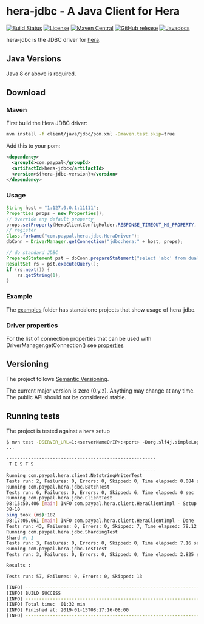 # hera-jdbc - A Java Client for Hera
[![Build Status](https://img.shields.io/travis/com/paypal/hera-jdbc.svg?style=flat-square)](https://travis-ci.com/paypal/hera-jdbc)
[![License](https://img.shields.io/badge/Licence-Apache%202.0-blue.svg?style=flat-square)](http://www.apache.org/licenses/LICENSE-2.0.html)
[![Maven Central](https://img.shields.io/maven-central/v/io.hera/hera-jdbc-core.svg?style=flat-square)](https://search.maven.org/#search%7Cga%7C1%7Cio.hera)
[![GitHub release](https://img.shields.io/github/release/paypal/hera-jdbc.svg?style=flat-square)](https://github.com/paypal/hera-jdbc/releases)
[![Javadocs](http://www.javadoc.io/badge/io/hera/hera-jdbc-core.svg)](http://www.javadoc.io/doc/io/hera/hera-jdbc-core)

hera-jdbc is the JDBC driver for [hera](https://github.com/paypal/hera).

## Java Versions

Java 8 or above is required.

## Download

### Maven

First build the Hera JDBC driver:
```sh
mvn install -f client/java/jdbc/pom.xml -Dmaven.test.skip=true
```
Add this to your pom:
```xml
<dependency>
  <groupId>com.paypal</groupId>
  <artifactId>hera-jdbc</artifactId>
  <version>${hera-jdbc-version}</version>
</dependency>
```
### Usage

```java
String host = "1:127.0.0.1:11111"; 
Properties props = new Properties();
// Override any default property
props.setProperty(HeraClientConfigHolder.RESPONSE_TIMEOUT_MS_PROPERTY, "3000");
// register
Class.forName("com.paypal.hera.jdbc.HeraDriver");
dbConn = DriverManager.getConnection("jdbc:hera:" + host, props);

// do standard JDBC
PreparedStatement pst = dbConn.prepareStatement("select 'abc' from dual");
ResultSet rs = pst.executeQuery();
if (rs.next()) {
	rs.getString(1);
}
```

### Example

The [examples](examples) folder has standalone projects that show usage of hera-jdbc.

### Driver properties

For the list of connection properties that can be used with DriverManager.getConnection() see [properties](doc/properties.md)

## Versioning

The project follows [Semantic Versioning](http://semver.org/).

The current major version is zero (0.y.z). Anything may change at any time. The public API should not be considered stable.

## Running tests

The project is tested against a `hera` setup

```sh
$ mvn test -DSERVER_URL=1:<serverNameOrIP>:<port> -Dorg.slf4j.simpleLogger.defaultLogLevel=info
...

-------------------------------------------------------
 T E S T S
-------------------------------------------------------
Running com.paypal.hera.client.NetstringWriterTest
Tests run: 2, Failures: 0, Errors: 0, Skipped: 0, Time elapsed: 0.084 sec
Running com.paypal.hera.jdbc.BatchTest
Tests run: 6, Failures: 0, Errors: 0, Skipped: 6, Time elapsed: 0 sec
Running com.paypal.hera.jdbc.ClientTest
08:15:50.406 [main] INFO com.paypal.hera.client.HeraClientImpl - Setup OK
38-10
ping took (ms):182
08:17:06.061 [main] INFO com.paypal.hera.client.HeraClientImpl - Done
Tests run: 43, Failures: 0, Errors: 0, Skipped: 7, Time elapsed: 78.12 sec
Running com.paypal.hera.jdbc.ShardingTest
Shard #: 1
Tests run: 3, Failures: 0, Errors: 0, Skipped: 0, Time elapsed: 7.16 sec
Running com.paypal.hera.jdbc.TestTest
Tests run: 3, Failures: 0, Errors: 0, Skipped: 0, Time elapsed: 2.825 sec

Results :

Tests run: 57, Failures: 0, Errors: 0, Skipped: 13

[INFO] ------------------------------------------------------------------------
[INFO] BUILD SUCCESS
[INFO] ------------------------------------------------------------------------
[INFO] Total time:  01:32 min
[INFO] Finished at: 2019-01-15T08:17:16-08:00
[INFO] ------------------------------------------------------------------------
````


